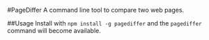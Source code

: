 #PageDiffer
A command line tool to compare two web pages.

##Usage
Install with `npm install -g pagediffer` and the `pagediffer` command will become available.
